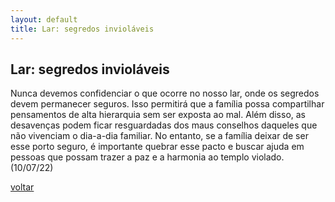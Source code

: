 ```yaml
---
layout: default
title: Lar: segredos invioláveis
--- 
```


## Lar: segredos invioláveis

Nunca devemos confidenciar o que ocorre no nosso lar, onde os segredos devem permanecer seguros. Isso permitirá que a família possa compartilhar pensamentos de alta hierarquia sem ser exposta ao mal. Além disso, as desavenças podem ficar resguardadas dos maus conselhos daqueles que não vivenciam o dia-a-dia familiar. No entanto, se a família deixar de ser esse porto seguro, é importante quebrar esse pacto e buscar ajuda em pessoas que possam trazer a paz e a harmonia ao templo violado. (10/07/22)

[voltar](./)